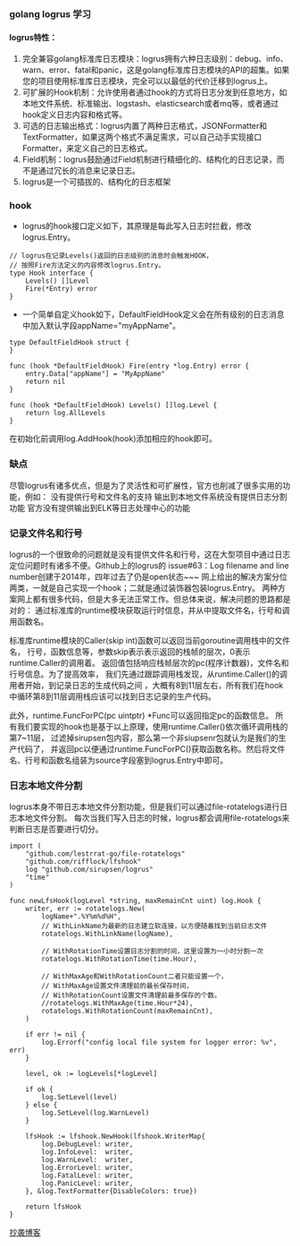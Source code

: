 ### golang  logrus 学习

#### logrus特性：

   1. 完全兼容golang标准库日志模块：logrus拥有六种日志级别：debug、info、warn、error、fatal和panic，这是golang标准库日志模块的API的超集。如果您的项目使用标准库日志模块，完全可以以最低的代价迁移到logrus上。
   2. 可扩展的Hook机制：允许使用者通过hook的方式将日志分发到任意地方，如本地文件系统、标准输出、logstash、elasticsearch或者mq等，或者通过hook定义日志内容和格式等。
   3. 可选的日志输出格式：logrus内置了两种日志格式，JSONFormatter和TextFormatter，如果这两个格式不满足需求，可以自己动手实现接口Formatter，来定义自己的日志格式。
   4. Field机制：logrus鼓励通过Field机制进行精细化的、结构化的日志记录，而不是通过冗长的消息来记录日志。
   5. logrus是一个可插拔的、结构化的日志框架

### hook
   - logrus的hook接口定义如下，其原理是每此写入日志时拦截，修改logrus.Entry。
   ```
   // logrus在记录Levels()返回的日志级别的消息时会触发HOOK，
   // 按照Fire方法定义的内容修改logrus.Entry。
   type Hook interface {
       Levels() []Level
       Fire(*Entry) error
   }
   ```

   - 一个简单自定义hook如下，DefaultFieldHook定义会在所有级别的日志消息中加入默认字段appName="myAppName"。
   ```
   type DefaultFieldHook struct {
   }

   func (hook *DefaultFieldHook) Fire(entry *log.Entry) error {
       entry.Data["appName"] = "MyAppName"
       return nil
   }

   func (hook *DefaultFieldHook) Levels() []log.Level {
       return log.AllLevels
   }
   ```

   在初始化前调用log.AddHook(hook)添加相应的hook即可。

### 缺点

   尽管logrus有诸多优点，但是为了灵活性和可扩展性，官方也削减了很多实用的功能，例如：
   没有提供行号和文件名的支持
   输出到本地文件系统没有提供日志分割功能
   官方没有提供输出到ELK等日志处理中心的功能

### 记录文件名和行号
   logrus的一个很致命的问题就是没有提供文件名和行号，这在大型项目中通过日志定位问题时有诸多不便。Github上的logrus的
   issue#63：Log filename and line number创建于2014年，四年过去了仍是open状态~~~
   网上给出的解决方案分位两类，一就是自己实现一个hook；二就是通过装饰器包装logrus.Entry。
   两种方案网上都有很多代码，但是大多无法正常工作。但总体来说，解决问题的思路都是对的：
   通过标准库的runtime模块获取运行时信息，并从中提取文件名，行号和调用函数名。

   标准库runtime模块的Caller(skip int)函数可以返回当前goroutine调用栈中的文件名，
   行号，函数信息等，参数skip表示表示返回的栈帧的层次，0表示runtime.Caller的调用着。
   返回值包括响应栈帧层次的pc(程序计数器)，文件名和行号信息。为了提高效率，
   我们先通过跟踪调用栈发现，从runtime.Caller()的调用者开始，到记录日志的生成代码之间
   ，大概有8到11层左右，所有我们在hook中循环第8到11层调用栈应该可以找到日志记录的生产代码。

   此外，runtime.FuncForPC(pc uintptr) *Func可以返回指定pc的函数信息。
   所有我们要实现的hook也是基于以上原理，使用runtime.Caller()依次循环调用栈的第7~11层，
   过滤掉sirupsen包内容，那么第一个非siupsenr包就认为是我们的生产代码了，
   并返回pc以便通过runtime.FuncForPC()获取函数名称。然后将文件名、行号和函数名组装为source字段塞到logrus.Entry中即可。

### 日志本地文件分割
   logrus本身不带日志本地文件分割功能，但是我们可以通过file-rotatelogs进行日志本地文件分割。
   每次当我们写入日志的时候，logrus都会调用file-rotatelogs来判断日志是否要进行切分。
   ```
   import (
       "github.com/lestrrat-go/file-rotatelogs"
       "github.com/rifflock/lfshook"
       log "github.com/sirupsen/logrus"
       "time"
   )

   func newLfsHook(logLevel *string, maxRemainCnt uint) log.Hook {
       writer, err := rotatelogs.New(
           logName+".%Y%m%d%H",
           // WithLinkName为最新的日志建立软连接，以方便随着找到当前日志文件
           rotatelogs.WithLinkName(logName),

           // WithRotationTime设置日志分割的时间，这里设置为一小时分割一次
           rotatelogs.WithRotationTime(time.Hour),

           // WithMaxAge和WithRotationCount二者只能设置一个，
           // WithMaxAge设置文件清理前的最长保存时间，
           // WithRotationCount设置文件清理前最多保存的个数。
           //rotatelogs.WithMaxAge(time.Hour*24),
           rotatelogs.WithRotationCount(maxRemainCnt),
       )

       if err != nil {
           log.Errorf("config local file system for logger error: %v", err)
       }

       level, ok := logLevels[*logLevel]

       if ok {
           log.SetLevel(level)
       } else {
           log.SetLevel(log.WarnLevel)
       }

       lfsHook := lfshook.NewHook(lfshook.WriterMap{
           log.DebugLevel: writer,
           log.InfoLevel:  writer,
           log.WarnLevel:  writer,
           log.ErrorLevel: writer,
           log.FatalLevel: writer,
           log.PanicLevel: writer,
       }, &log.TextFormatter{DisableColors: true})

       return lfsHook
   }
   ```

   [抄袭博客](https://blog.csdn.net/wslyk606/article/details/81670713)